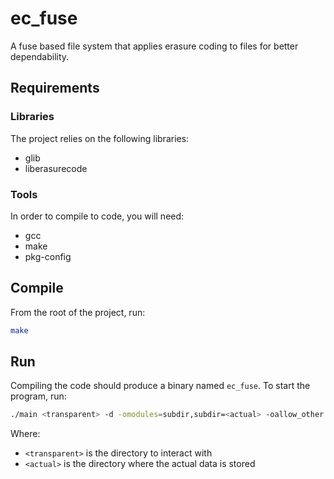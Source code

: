 # ec_fuse

A fuse based file system that applies erasure coding to files for better dependability.

## Requirements

### Libraries

The project relies on the following libraries:

* glib
* liberasurecode

### Tools

In order to compile to code, you will need:

* gcc
* make
* pkg-config

## Compile

From the root of the project, run:
```bash
make
```

## Run
Compiling the code should produce a binary named `ec_fuse`.
To start the program, run:

```bash
./main <transparent> -d -omodules=subdir,subdir=<actual> -oallow_other -ononempty
```

Where:
* `<transparent>` is the directory to interact with
* `<actual>` is the directory where the actual data is stored
